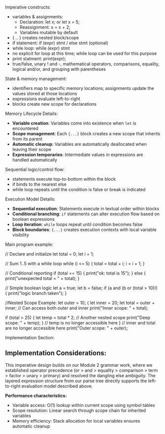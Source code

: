 Imperative constructs:
- variables & assignments:
    - Declaration: let x; or let x = 5;
    - Reassignment: x = x + 2;
    - Variables mutable by default
 - { .. } creates nested block/scope
 - if statement: if (expr) stmt / else stmt (optional)
 - while loop: while (expr) stmt
 - no explicit for loop at this time; while loop can be used for this purpose
 - print statment: print(expr);
 - true/false, unary ! and -, mathematical operators, comparisons, equality, logical and/or, and grouping with parentheses

State & memory management:
- identifiers map to specific memory locations; assignments update the values stored at those locations
- expressions evaluate left-to-right
- blocks create new scope for declarations

Memory Lifecycle Details:
- **Variable creation**: Variables come into existence when `let` is encountered
- **Scope management**: Each `{...}` block creates a new scope that inherits from its parent
- **Automatic cleanup**: Variables are automatically deallocated when leaving their scope
- **Expression temporaries**: Intermediate values in expressions are handled automatically
  
Sequential logic/control flow:
- statements execute top-to-bottom within the block
- if binds to the nearest else
- while loop repeats until the condition is false or break is indicated

Execution Model Details:
- **Sequential execution**: Statements execute in textual order within blocks
- **Conditional branching**: `if` statements can alter execution flow based on boolean expressions
- **Loop iteration**: `while` loops repeat until condition becomes false
- **Block boundaries**: `{...}` creates execution contexts with local variable visibility


Main program example:

// Declare and initialize
let total = 0;
let i = 1;

// Sum 1..5 with a while loop
while (i <= 5) {
  total = total + i;
  i = i + 1;
}

// Conditional reporting
if (total == 15) {
  print("ok: total is 15");
} else {
  print("unexpected total = " + total);
}

// Simple boolean logic
let a = true;
let b = false;
if (a and (b or (total > 10))) {
  print("logic branch taken");
}

//Nested Scope Example:
let outer = 10;
{
let inner = 20;
let total = outer + inner; // Can access both outer and inner
print("Inner scope: " + total);

   if (total > 25) {
       let temp = total * 2;    // Another nested scope
       print("Deep scope: " + temp);
   }
   // temp is no longer accessible here
}
// inner and total are no longer accessible here
print("Outer scope: " + outer);

Implementation Section:

## Implementation Considerations:
This imperative design builds on our Module 2 grammar work, where we established operator precedence (or > and > equality > comparison > term > factor > unary > primary) and resolved the dangling else ambiguity. The layered expression structure from our parse tree directly supports the left-to-right evaluation model described above.

**Performance characteristics:**
- Variable access: O(1) lookup within current scope using symbol tables
- Scope resolution: Linear search through scope chain for inherited variables  
- Memory efficiency: Stack allocation for local variables ensures automatic cleanup

